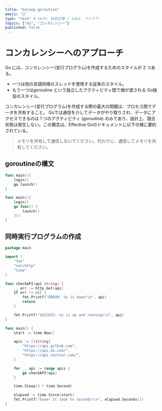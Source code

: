 ```yaml
---
title: "Golang goroutine"
emoji: "🤖"
type: "tech" # tech: 技術記事 / idea: アイデア
topics: ["Go", "コンカレンシー"]
published: false
---
```


# コンカレンシーへのアプローチ
Go には、コンカレンシー(並行プログラム)を作成するためのスタイルが 2 つある。
- 一つは他の言語同様のスレッドを使用する従来のスタイル。
- もう一つはgoroutine という独立したアクティビティ間で値が渡される Go独自のスタイル。

コンカレンシー(並行プログラム)を作成する際の最大の問題は、プロセス間でデータを共有すること。
Goでは通信を介してデータがやり取りされ、データにアクセスできるのは 1 つのアクティビティ (goroutine) のみであり、設計上、競合状態は発生しない。この概念は、Effective Goのドキュメントに以下の様に要約されている。
>メモリを共有して通信しないでください。代わりに、通信してメモリを共有してください。

## goroutineの構文

```go
func main(){
    login()
    go launch()
}
```

```go
func main(){
    login()
    go func() {
        launch()
    }()
}
```

## 同時実行プログラムの作成
```go
package main

import (
	"fmt"
	"net/http"
	"time"
)

func checkAPI(api string) {
	_, err := http.Get(api)
	if err != nil {
		fmt.Printf("ERROR: %s is down!\n", api)
		return
	}

	fmt.Printf("SUCCESS: %s is up and running!\n", api)
}

func main() {
	start := time.Now()

	apis := []string{
		"https://api.github.com",
		"https://api.da.com/",
		"https://api.twitter.com/",
	}

	for _, api := range apis {
		go checkAPI(api)
	}

	time.Sleep(3 * time.Second)

	elapsed := time.Since(start)
	fmt.Printf("Done! It took %v seconds!\n", elapsed.Seconds())
}
```